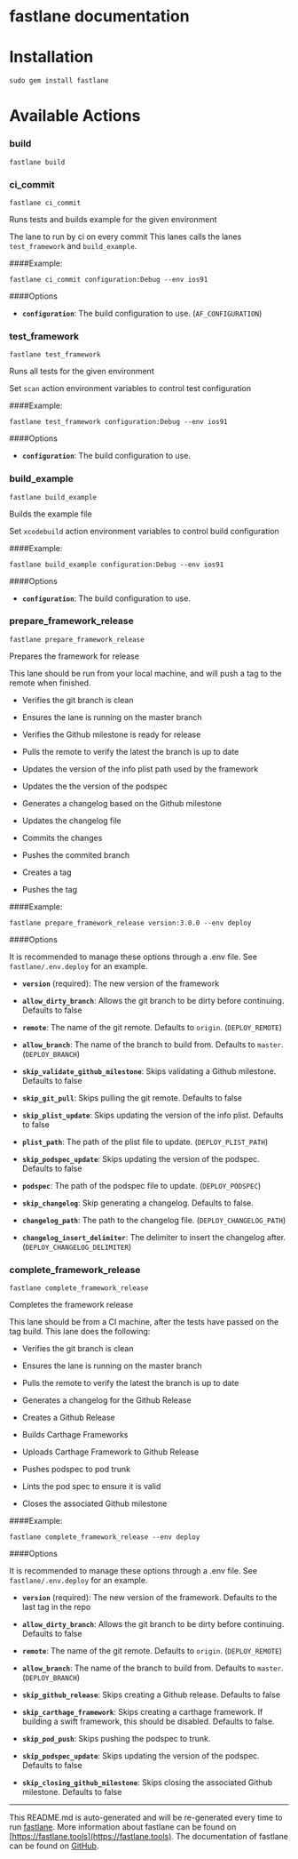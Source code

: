 fastlane documentation
================
# Installation
```
sudo gem install fastlane
```
# Available Actions
### build
```
fastlane build
```

### ci_commit
```
fastlane ci_commit
```
Runs tests and builds example for the given environment

The lane to run by ci on every commit This lanes calls the lanes `test_framework` and `build_example`.

####Example:

```
fastlane ci_commit configuration:Debug --env ios91
```

####Options

 * **`configuration`**: The build configuration to use. (`AF_CONFIGURATION`)


### test_framework
```
fastlane test_framework
```
Runs all tests for the given environment

Set `scan` action environment variables to control test configuration

####Example:

```
fastlane test_framework configuration:Debug --env ios91
```

####Options

 * **`configuration`**: The build configuration to use.


### build_example
```
fastlane build_example
```
Builds the example file

Set `xcodebuild` action environment variables to control build configuration

####Example:

```
fastlane build_example configuration:Debug --env ios91
```

####Options

 * **`configuration`**: The build configuration to use.


### prepare_framework_release
```
fastlane prepare_framework_release
```
Prepares the framework for release

This lane should be run from your local machine, and will push a tag to the remote when finished.

 * Verifies the git branch is clean

 * Ensures the lane is running on the master branch

 * Verifies the Github milestone is ready for release

 * Pulls the remote to verify the latest the branch is up to date

 * Updates the version of the info plist path used by the framework

 * Updates the the version of the podspec

 * Generates a changelog based on the Github milestone

 * Updates the changelog file

 * Commits the changes

 * Pushes the commited branch

 * Creates a tag

 * Pushes the tag

####Example:

```
fastlane prepare_framework_release version:3.0.0 --env deploy
```

####Options

It is recommended to manage these options through a .env file. See `fastlane/.env.deploy` for an example.

 * **`version`** (required): The new version of the framework

 * **`allow_dirty_branch`**: Allows the git branch to be dirty before continuing. Defaults to false

 * **`remote`**: The name of the git remote. Defaults to `origin`. (`DEPLOY_REMOTE`)

 * **`allow_branch`**: The name of the branch to build from. Defaults to `master`. (`DEPLOY_BRANCH`)

 * **`skip_validate_github_milestone`**: Skips validating a Github milestone. Defaults to false

 * **`skip_git_pull`**: Skips pulling the git remote. Defaults to false

 * **`skip_plist_update`**: Skips updating the version of the info plist. Defaults to false

 * **`plist_path`**: The path of the plist file to update. (`DEPLOY_PLIST_PATH`)

 * **`skip_podspec_update`**: Skips updating the version of the podspec. Defaults to false

 * **`podspec`**: The path of the podspec file to update. (`DEPLOY_PODSPEC`)

 * **`skip_changelog`**: Skip generating a changelog. Defaults to false.

 * **`changelog_path`**: The path to the changelog file. (`DEPLOY_CHANGELOG_PATH`)

 * **`changelog_insert_delimiter`**: The delimiter to insert the changelog after. (`DEPLOY_CHANGELOG_DELIMITER`)


### complete_framework_release
```
fastlane complete_framework_release
```
Completes the framework release

This lane should be from a CI machine, after the tests have passed on the tag build. This lane does the following:

 * Verifies the git branch is clean

 * Ensures the lane is running on the master branch

 * Pulls the remote to verify the latest the branch is up to date

 * Generates a changelog for the Github Release

 * Creates a Github Release

 * Builds Carthage Frameworks

 * Uploads Carthage Framework to Github Release

 * Pushes podspec to pod trunk

 * Lints the pod spec to ensure it is valid

 * Closes the associated Github milestone

####Example:

```
fastlane complete_framework_release --env deploy
```

####Options

It is recommended to manage these options through a .env file. See `fastlane/.env.deploy` for an example.

 * **`version`** (required): The new version of the framework. Defaults to the last tag in the repo

 * **`allow_dirty_branch`**: Allows the git branch to be dirty before continuing. Defaults to false

 * **`remote`**: The name of the git remote. Defaults to `origin`. (`DEPLOY_REMOTE`)

 * **`allow_branch`**: The name of the branch to build from. Defaults to `master`. (`DEPLOY_BRANCH`)

 * **`skip_github_release`**: Skips creating a Github release. Defaults to false

 * **`skip_carthage_framework`**: Skips creating a carthage framework. If building a swift framework, this should be disabled. Defaults to false.

 * **`skip_pod_push`**: Skips pushing the podspec to trunk.

 * **`skip_podspec_update`**: Skips updating the version of the podspec. Defaults to false

 * **`skip_closing_github_milestone`**: Skips closing the associated Github milestone. Defaults to false



----

This README.md is auto-generated and will be re-generated every time to run [fastlane](https://fastlane.tools).
More information about fastlane can be found on [https://fastlane.tools](https://fastlane.tools).
The documentation of fastlane can be found on [GitHub](https://github.com/fastlane/fastlane/tree/master/fastlane).